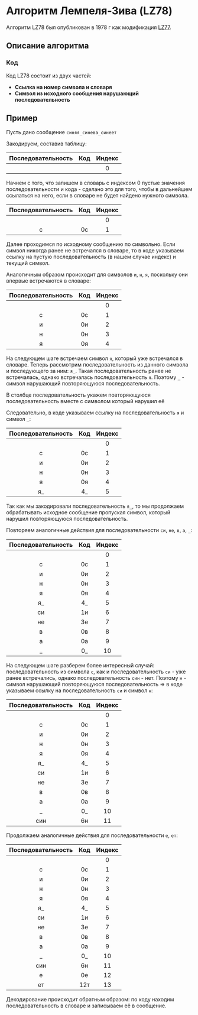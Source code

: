 # Алгоритм Лемпеля-Зива (LZ78)

Алгоритм LZ78 был опубликован в 1978 г как модификация [LZ77](../lz77).



## Описание алгоритма

### Код

Код LZ78 состоит из двух частей:

* **Ссылка на номер символа и словаря** 
* **Символ из исходного сообщения нарушающий последовательность**


## Пример

Пусть дано сообщение `синяя_синева_синеет`


Закодируем, составив таблицу:

| Последовательность | Код | Индекс |
|:------------------:|:---:|:------:|
|                    |     |   0    |

Начнем с того, что запишем в словарь с индексом 0 пустые значения последовательности и кода - сделано это для того, 
чтобы в дальнейшем ссылаться на него, если в словаре не будет найдено нужного символа.


| Последовательность | Код | Индекс |
|:------------------:|:---:|:------:|
|                    |     |   0    |
|         с          | 0с  |   1    |


Далее проходимся по исходному сообщению по символьно. Если символ никогда ранее не встречался в словаре, то 
в коде указываем ссылку на пустую последовательность (в нашем случае индекс) и текущий символ.

Аналогичным образом происходит для символов `и`, `н`, `я`, поскольку они впервые встречаются в словаре:

| Последовательность | Код | Индекс |
|:------------------:|:---:|:------:|
|                    |     |   0    |
|         с          | 0с  |   1    |
|         и          | 0и  |   2    |
|         н          | 0н  |   3    |
|         я          | 0я  |   4    |


На следующем шаге встречаем символ `я`, который уже встречался в словаре. Теперь рассмотрим последовательность из
данного символа и последующего за ним: `я_`. Такая последовательность ранее не встречалась, однако 
встречалась последовательность `я`. Поэтому `_` - символ нарушающий повторяющуюся последовательность.

В столбце последовательность укажем повторяющуюся последовательность вместе с символом который нарушил её

Следовательно, в коде указываем ссылку на последовательность `я` и символ `_`:


| Последовательность | Код | Индекс  |
|:------------------:|:---:|:-------:|
|                    |     |    0    |
|         с          | 0с  |    1    |
|         и          | 0и  |    2    |
|         н          | 0н  |    3    |
|         я          | 0я  |    4    |
|         я_         | 4_  |    5    |


Так как мы закодировали последовательность `я_`, то мы продолжаем обрабатывать исходное сообщение пропуская символ,
который нарушил повторяющуюся последовательность.

Повторяем аналогичные действия для последовательности `си`, `не`, `в`, `а`, `_`:


| Последовательность | Код | Индекс   |
|:------------------:|:---:|:--------:|
|                    |     |    0     |
|         с          | 0с  |    1     |
|         и          | 0и  |    2     |
|         н          | 0н  |    3     |
|         я          | 0я  |    4     |
|         я_         | 4_  |    5     |
|         си         | 1и  |    6     |
|         не         | 3е  |    7     |
|         в          | 0в  |    8     |
|         а          | 0а  |    9     |
|         _          | 0_  |    10    |


На следующем шаге разберем более интересный случай: последовательность из символа `c`, как и последовательность
`си` - уже ранее встречались, однако последовательность `син` - нет. Поэтому `н` - символ нарушающий повторяющуюся 
последовательность => в коде указываем ссылку на последовательность `си` и символ `н`:


| Последовательность | Код | Индекс  |
|:------------------:|:---:|:-------:|
|                    |     |    0    |
|         с          | 0с  |    1    |
|         и          | 0и  |    2    |
|         н          | 0н  |    3    |
|         я          | 0я  |    4    |
|         я_         | 4_  |    5    |
|         си         | 1и  |    6    |
|         не         | 3е  |    7    |
|         в          | 0в  |    8    |
|         а          | 0а  |    9    |
|         _          | 0_  |   10    |
|        син         | 6н  |   11    |


Продолжаем аналогичные действия для последовательности `е`, `ет`:


| Последовательность | Код | Индекс |
|:------------------:|:---:|:------:|
|                    |     |   0    |
|         с          | 0с  |   1    |
|         и          | 0и  |   2    |
|         н          | 0н  |   3    |
|         я          | 0я  |   4    |
|         я_         | 4_  |   5    |
|         си         | 1и  |   6    |
|         не         | 3е  |   7    |
|         в          | 0в  |   8    |
|         а          | 0а  |   9    |
|         _          | 0_  |   10   |
|        син         | 6н  |   11   |
|         е          | 0е  |   12   |
|         ет         | 12т |   13   |


Декодирование происходит обратным образом: по коду находим последовательность в словаре и записываем её в сообщение.

